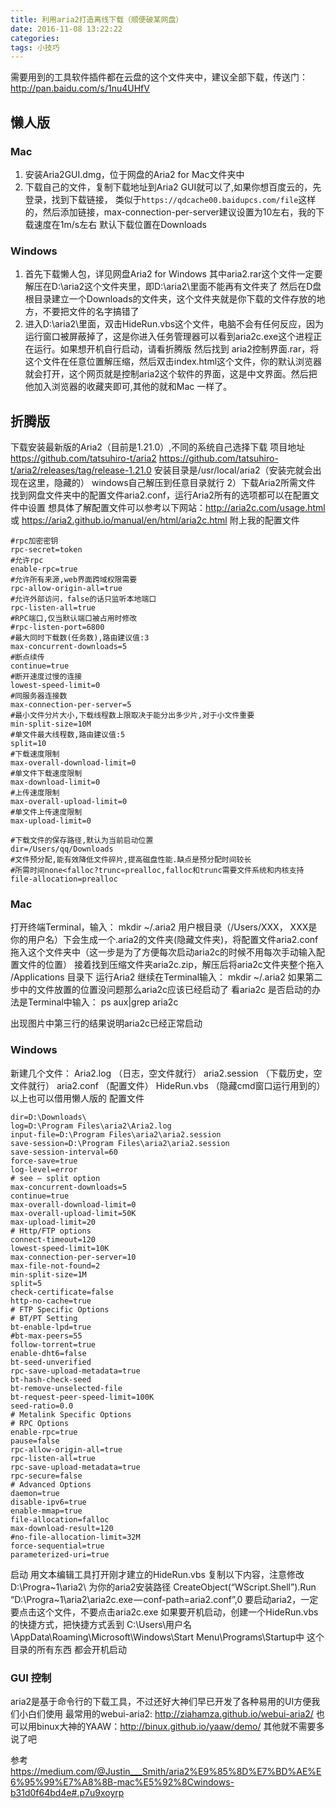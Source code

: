 ```yaml
---
title: 利用aria2打造离线下载（顺便破某网盘）
date: 2016-11-08 13:22:22
categories:
tags: 小技巧
---
```

需要用到的工具软件插件都在云盘的这个文件夹中，建议全部下载，传送门：http://pan.baidu.com/s/1nu4UHfV
##  懒人版 
### Mac
1. 安装Aria2GUI.dmg，位于网盘的Aria2 for Mac文件夹中
2. 下载自己的文件，复制下载地址到Aria2 GUI就可以了,如果你想百度云的，先登录，找到下载链接，
类似于`https://qdcache00.baidupcs.com/file`这样的，然后添加链接，max-connection-per-server建议设置为10左右，我的下载速度在1m/s左右
默认下载位置在Downloads

### Windows
1. 首先下载懒人包，详见网盘Aria2 for Windows
其中aria2.rar这个文件一定要解压在D:\aria2这个文件夹里，即D:\aria2\里面不能再有文件夹了
然后在D盘根目录建立一个Downloads的文件夹，这个文件夹就是你下载的文件存放的地方，不要把文件的名字搞错了
2. 进入D:\aria2\里面，双击HideRun.vbs这个文件，电脑不会有任何反应，因为运行窗口被屏蔽掉了，这是你进入任务管理器可以看到aria2c.exe这个进程正在运行。如果想开机自行启动，请看折腾版
然后找到 aria2控制界面.rar，将这个文件在任意位置解压缩，然后双击index.html这个文件，你的默认浏览器就会打开，这个网页就是控制aria2这个软件的界面，这是中文界面。然后把他加入浏览器的收藏夹即可,其他的就和Mac 一样了。



##  折腾版
下载安装最新版的Aria2（目前是1.21.0）,不同的系统自己选择下载
项目地址
https://github.com/tatsuhiro-t/aria2
https://github.com/tatsuhiro-t/aria2/releases/tag/release-1.21.0
安装目录是/usr/local/aria2（安装完就会出现在这里，隐藏的）
windows自己解压到任意目录就行
2）下载Aria2所需文件
找到网盘文件夹中的配置文件aria2.conf，运行Aria2所有的选项都可以在配置文件中设置
想具体了解配置文件可以参考以下网站：http://aria2c.com/usage.html 
或 https://aria2.github.io/manual/en/html/aria2c.html
附上我的配置文件
```
#rpc加密密钥
rpc-secret=token
#允许rpc
enable-rpc=true
#允许所有来源,web界面跨域权限需要
rpc-allow-origin-all=true
#允许外部访问，false的话只监听本地端口
rpc-listen-all=true
#RPC端口,仅当默认端口被占用时修改
#rpc-listen-port=6800
#最大同时下载数(任务数),路由建议值:3
max-concurrent-downloads=5
#断点续传
continue=true
#断开速度过慢的连接
lowest-speed-limit=0
#同服务器连接数
max-connection-per-server=5
#最小文件分片大小,下载线程数上限取决于能分出多少片,对于小文件重要
min-split-size=10M
#单文件最大线程数,路由建议值:5
split=10
#下载速度限制
max-overall-download-limit=0
#单文件下载速度限制
max-download-limit=0
#上传速度限制
max-overall-upload-limit=0
#单文件上传速度限制
max-upload-limit=0

#下载文件的保存路径,默认为当前启动位置
dir=/Users/qq/Downloads
#文件预分配,能有效降低文件碎片,提高磁盘性能.缺点是预分配时间较长
#所需时间none<falloc?trunc«prealloc,falloc和trunc需要文件系统和内核支持
file-allocation=prealloc
```
### Mac
打开终端Terminal，输入：
mkdir ~/.aria2
用户根目录（/Users/XXX， XXX是你的用户名）下会生成一个.aria2的文件夹(隐藏文件夹)，将配置文件aria2.conf 拖入这个文件夹中（这一步是为了方便每次启动aria2c的时候不用每次手动输入配置文件的位置）
接着找到压缩文件夹aria2c.zip，解压后将aria2c文件夹整个拖入 /Applications 目录下
运行Aria2
继续在Terminal输入：
mkdir ~/.aria2
如果第二步中的文件放置的位置没问题那么aria2c应该已经启动了
看aria2c 是否启动的办法是Terminal中输入：
ps aux|grep aria2c

出现图片中第三行的结果说明aria2c已经正常启动
### Windows
新建几个文件：
Aria2.log （日志，空文件就行）
aria2.session （下载历史，空文件就行）
aria2.conf （配置文件）
HideRun.vbs （隐藏cmd窗口运行用到的）
以上也可以借用懒人版的
配置文件
```
dir=D:\Downloads\
log=D:\Program Files\aria2\Aria2.log
input-file=D:\Program Files\aria2\aria2.session
save-session=D:\Program Files\aria2\aria2.session
save-session-interval=60
force-save=true
log-level=error
# see — split option
max-concurrent-downloads=5
continue=true
max-overall-download-limit=0
max-overall-upload-limit=50K
max-upload-limit=20
# Http/FTP options
connect-timeout=120
lowest-speed-limit=10K
max-connection-per-server=10
max-file-not-found=2
min-split-size=1M
split=5
check-certificate=false
http-no-cache=true
# FTP Specific Options
# BT/PT Setting
bt-enable-lpd=true
#bt-max-peers=55
follow-torrent=true
enable-dht6=false
bt-seed-unverified
rpc-save-upload-metadata=true
bt-hash-check-seed
bt-remove-unselected-file
bt-request-peer-speed-limit=100K
seed-ratio=0.0
# Metalink Specific Options
# RPC Options
enable-rpc=true
pause=false
rpc-allow-origin-all=true
rpc-listen-all=true
rpc-save-upload-metadata=true
rpc-secure=false
# Advanced Options
daemon=true
disable-ipv6=true
enable-mmap=true
file-allocation=falloc
max-download-result=120
#no-file-allocation-limit=32M
force-sequential=true
parameterized-uri=true
```
启动
用文本编辑工具打开刚才建立的HideRun.vbs
复制以下内容，注意修改D:\Progra~1\aria2\ 为你的aria2安装路径
CreateObject(“WScript.Shell”).Run “D:\Progra~1\aria2\aria2c.exe — conf-path=aria2.conf”,0
要启动aria2，一定要点击这个文件，不要点击aria2c.exe
如果要开机启动，创建一个HideRun.vbs的快捷方式，把快捷方式丢到 C:\Users\用户名\AppData\Roaming\Microsoft\Windows\Start Menu\Programs\Startup中
这个目录的所有东西 都会开机启动
### GUI 控制
aria2是基于命令行的下载工具，不过还好大神们早已开发了各种易用的UI方便我们小白们使用
最常用的webui-aria2: http://ziahamza.github.io/webui-aria2/
也可以用binux大神的YAAW：http://binux.github.io/yaaw/demo/
其他就不需要多说了吧


参考
https://medium.com/@Justin___Smith/aria2%E9%85%8D%E7%BD%AE%E6%95%99%E7%A8%8B-mac%E5%92%8Cwindows-b31d0f64bd4e#.p7u9xoyrp